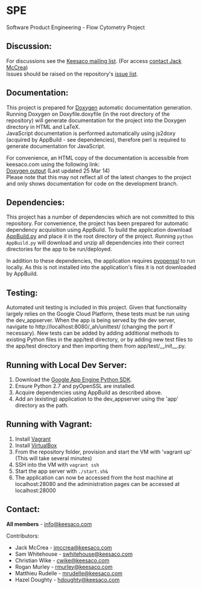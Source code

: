 SPE
===
Software Product Engineering - Flow Cytometry Project

Discussion:
-----------
For discussions see the [Keesaco mailing list](https://groups.google.com/forum/#!forum/keesaco). (For access [contact Jack McCrea](mailto:jmccrea@keesaco.com))  
Issues should be raised on the repository's [issue list](https://github.com/JackMcCrea/Keesaco/issues).

Documentation:
---------------
This project is prepared for [Doxygen](http://www.doxygen.org/) automatic documentation generation.
Running Doxygen on Doxyfile.doxyfile (in the root directory of the repository) will generate documentation
for the project into the Doxygen directory in HTML and LaTeX.  
JavaScript documentation is performed automatically using js2doxy (acquired by AppBuild - see dependencies), therefore perl is required to generate documentation for JavaScript.

For convenience, an HTML copy of the documentation is accessible from keesaco.com using the following link:  
[Doxygen output](http://keesaco.com/1c314fc722274b40e8600aec4610edf1/Doxygen/html/) (Last updated 25 Mar 14)  
Please note that this may not reflect all of the latest changes to the project and only shows documentation for
code on the development branch.

Dependencies:
-------------
This project has a number of dependencies which are not committed to this repository. For convenience, the project has been prepared for automatic dependency acquisition using AppBuild.
To build the application download [AppBuild.py](http://jpm.im/AppBuild-0-0-1) and place it in the root directory of the project.
Running `python AppBuild.py` will download and unzip all dependencies into their correct directories for the app to be run/deployed.

In addition to these dependencies, the application requires [pyopenssl](https://github.com/pyca/pyopenssl) to run locally. As this is not installed into the application's files it is not downloaded by AppBuild.

Testing:
--------
Automated unit testing is included in this project. Given that functionality largely relies on the Google Cloud Platform, these tests must be run using the dev_appserver. When the app is being served by the dev server, navigate to http://localhost:8080/\_ah/unittest/ (changing the port if necessary).
New tests can be added by adding additional methods to existing Python files in the app/test directory, or by adding new test files to the app/test directory and then importing them from app/test/\_\_init\_\_.py.

Running with Local Dev Server:
------------------------------
1. Download the [Google App Engine Python SDK](https://developers.google.com/appengine/downloads).
2. Ensure Python 2.7 and pyOpenSSL are installed.
3. Acquire dependencies using AppBuild as described above.
4. Add an (existing) application to the dev_appserver using the 'app' directory as the path.

Running with Vagrant:
---------------------
1. Install [Vagrant](https://www.vagrantup.com/downloads.html)
2. Install [VirtualBox](https://www.virtualbox.org/wiki/Downloads)
3. From the repository folder, provision and start the VM with 'vagrant up'  (This will take several minutes)
4. SSH into the VM with `vagrant ssh`
5. Start the app server with `./start.sh&`
6. The application can now be accessed from the host machine at localhost:28080 and the administration pages can be accessed at localhost:28000

Contact:
--------
**All members** - info@keesaco.com

Contributors:
 * Jack McCrea - jmccrea@keesaco.com  
 * Sam Whitehouse - swhitehouse@keesaco.com  
 * Christian Wike - cwike@keesaco.com  
 * Rogan Murley - rmurley@keesaco.com  
 * Matthieu Rudelle - mrudelle@keesaco.com  
 * Hazel Doughty - hdoughty@keesaco.com  
